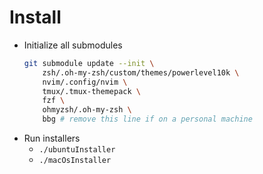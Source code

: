 # Install

- Initialize all submodules
    ```sh
    git submodule update --init \                                                                                                                                                                                                             00:15:13
        zsh/.oh-my-zsh/custom/themes/powerlevel10k \
        nvim/.config/nvim \
        tmux/.tmux-themepack \
        fzf \
        ohmyzsh/.oh-my-zsh \
        bbg # remove this line if on a personal machine
    ```
- Run installers
    - `./ubuntuInstaller`
    - `./macOsInstaller`

